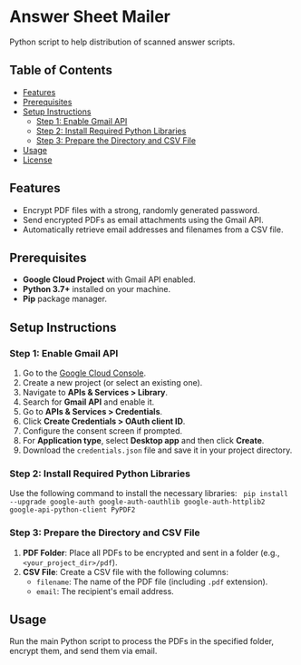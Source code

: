 # Answer Sheet Mailer

Python script to help distribution of scanned answer scripts. 

## Table of Contents
- [Features](#features)
- [Prerequisites](#prerequisites)
- [Setup Instructions](#setup-instructions)
  - [Step 1: Enable Gmail API](#step-1-enable-gmail-api)
  - [Step 2: Install Required Python Libraries](#step-2-install-required-python-libraries)
  - [Step 3: Prepare the Directory and CSV File](#step-3-prepare-the-directory-and-csv-file)
- [Usage](#usage)
- [License](#license)

## Features
- Encrypt PDF files with a strong, randomly generated password.
- Send encrypted PDFs as email attachments using the Gmail API.
- Automatically retrieve email addresses and filenames from a CSV file.

## Prerequisites
- **Google Cloud Project** with Gmail API enabled.
- **Python 3.7+** installed on your machine.
- **Pip** package manager.

## Setup Instructions

### Step 1: Enable Gmail API
1. Go to the [Google Cloud Console](https://console.cloud.google.com/).
2. Create a new project (or select an existing one).
3. Navigate to **APIs & Services > Library**.
4. Search for **Gmail API** and enable it.
5. Go to **APIs & Services > Credentials**.
6. Click **Create Credentials > OAuth client ID**.
7. Configure the consent screen if prompted.
8. For **Application type**, select **Desktop app** and then click **Create**.
9. Download the `credentials.json` file and save it in your project directory.

### Step 2: Install Required Python Libraries
Use the following command to install the necessary libraries:
  ` pip install --upgrade google-auth google-auth-oauthlib google-auth-httplib2 google-api-python-client PyPDF2`


### Step 3: Prepare the Directory and CSV File
1. **PDF Folder**: Place all PDFs to be encrypted and sent in a folder (e.g., `<your_project_dir>/pdf`).
2. **CSV File**: Create a CSV file with the following columns:
   - `filename`: The name of the PDF file (including `.pdf` extension).
   - `email`: The recipient's email address.

## Usage
Run the main Python script to process the PDFs in the specified folder, encrypt them, and send them via email.

